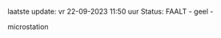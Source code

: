 laatste update: 
vr 22-09-2023 11:50   uur 
Status: FAALT - geel - 
<div class="service Y">microstation</div>